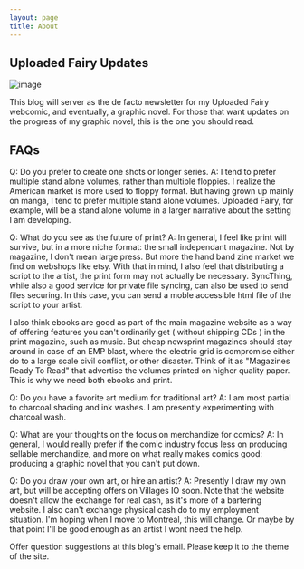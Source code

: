 ```yaml
---
layout: page
title: About
---
```

## Uploaded Fairy Updates
![image](https://lwflouisa.github.io/uploadedfairyalt/pages/coverart/cover4.jpg)

This blog will server as the de facto newsletter for my Uploaded Fairy webcomic, and eventually, a graphic novel. For those that want updates on the progress of my graphic novel, this is the one you should read.

## FAQs

Q: Do you prefer to create one shots or longer series.
A: I tend to prefer multiple stand alone volumes, rather than multiple floppies. I realize the American market is more used to floppy format. But having grown up mainly on manga, I tend to prefer multiple stand alone volumes. Uploaded Fairy, for example, will be a stand alone volume in a larger narrative about the setting I am developing.

Q: What do you see as the future of print?
A: In general, I feel like print will survive, but in a more niche format: the small independant magazine. Not by magazine, I don't mean large press. But more the hand band zine market we find on webshops like etsy. With that in mind, I also feel that distributing a script to the artist, the print form may not actually be necessary. SyncThing, while also a good service for private file syncing, can also be used to send files securing. In this case, you can send a moble accessible html file of the script to your artist.

I also think ebooks are good as part of the main magazine website as a way of offering features you can't ordinarily get ( without shipping CDs ) in the print magazine, such as music. But cheap newsprint magazines should stay around in case of an EMP blast, where the electric grid is compromise either do to a large scale civil conflict, or other disaster. Think of it as "Magazines Ready To Read" that advertise the volumes printed on higher quality paper. This is why we need both ebooks and print.

Q: Do you have a favorite art medium for traditional art?
A: I am most partial to charcoal shading and ink washes. I am presently experimenting with charcoal wash.

Q: What are your thoughts on the focus on merchandize for comics?
A: In general, I would really prefer if the comic industry focus less on producing sellable merchandize, and more on what really makes comics good: producing a graphic novel that you can't put down.

Q: Do you draw your own art, or hire an artist?
A: Presently I draw my own art, but will be accepting offers on Villages IO soon. Note that the website doesn't allow the exchange for real cash, as it's more of a bartering website. I also can't exchange physical cash do to my employment situation. I'm hoping when I move to Montreal, this will change. Or maybe by that point I'll be good enough as an artist I wont need the help.

Offer question suggestions at this blog's email. Please keep it to the theme of the site.
